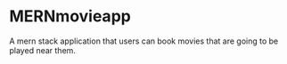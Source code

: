 # MERNmovieapp
A mern stack application that users can book movies that are going to be played near them. 
